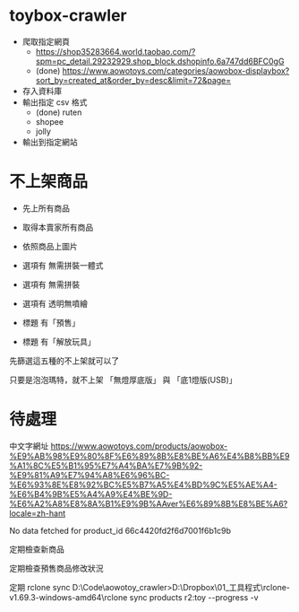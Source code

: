 # toybox-crawler

- 爬取指定網頁
  - https://shop35283664.world.taobao.com/?spm=pc_detail.29232929.shop_block.dshopinfo.6a747dd6BFC0gG
  - (done) https://www.aowotoys.com/categories/aowobox-displaybox?sort_by=created_at&order_by=desc&limit=72&page= 
- 存入資料庫
- 輸出指定 csv 格式
  - (done) ruten
  - shopee
  - jolly
- 輸出到指定網站

# 不上架商品

- 先上所有商品
- 取得本賣家所有商品
- 依照商品上圖片

- 選項有 無需拼裝一體式
- 選項有 無需拼裝
- 選項有 透明無噴繪
- 標題 有「預售」
- 標題 有「解放玩具」

先篩選這五種的不上架就可以了

只要是泡泡瑪特，就不上架 「無燈厚底版」 與 「底1燈版(USB)」

# 待處理



中文字網址 https://www.aowotoys.com/products/aowobox-%E9%AB%98%E9%80%8F%E6%89%8B%E8%BE%A6%E4%B8%BB%E9%A1%8C%E5%B1%95%E7%A4%BA%E7%9B%92-%E9%81%A9%E7%94%A8%E6%96%BC-%E6%93%8E%E8%92%BC%E5%B7%A5%E4%BD%9C%E5%AE%A4-%E6%B4%9B%E5%A4%A9%E4%BE%9D-%E6%A2%A8%E8%8A%B1%E9%9B%AAver%E6%89%8B%E8%BE%A6?locale=zh-hant

No data fetched for product_id 66c4420fd2f6d7001f6b1c9b

定期檢查新商品

定期檢查預售商品修改狀況

定期 rclone sync
D:\Code\aowotoy_crawler>D:\Dropbox\01_工具程式\rclone-v1.69.3-windows-amd64\rclone sync products r2:toy --progress -v